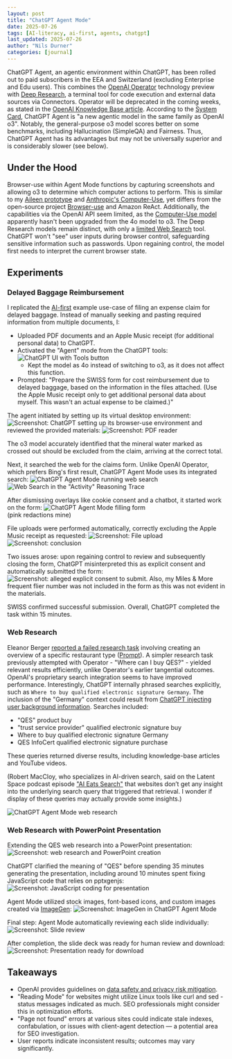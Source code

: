 ```yaml
---
layout: post
title: "ChatGPT Agent Mode"
date: 2025-07-26
tags: [AI-literacy, ai-first, agents, chatgpt]
last_updated: 2025-07-26
author: "Nils Durner"
categories: [journal]
---
```


ChatGPT Agent, an agentic environment within ChatGPT, has been rolled out to paid subscribers in the EEA and Switzerland (excluding Enterprise and Edu users). This combines the [OpenAI Operator](openai-operator) technology preview with [Deep Research](openai-deep-research), a terminal tool for code execution and external data sources via Connectors. Operator will be deprecated in the coming weeks, as stated in the [OpenAI Knowledge Base article](https://help.openai.com/en/articles/11752874-chatgpt-agent#h_beedf96566). According to the [System Card](https://cdn.openai.com/pdf/839e66fc-602c-48bf-81d3-b21eacc3459d/chatgpt_agent_system_card.pdf), ChatGPT Agent is "a new agentic model in the same family as OpenAI o3". Notably, the general-purpose o3 model scores better on some benchmarks, including Hallucination (SimpleQA) and Fairness. Thus, ChatGPT Agent has its advantages but may not be universally superior and is considerably slower (see below).

## Under the Hood
Browser-use within Agent Mode functions by capturing screenshots and allowing o3 to determine which computer actions to perform. This is similar to my [Aileen prototype](aileen) and [Anthropic's Computer-Use](anthropic-computer-use-agent), yet differs from the open-source project [Browser-use](https://github.com/browser-use/browser-use) and Amazon ReAct. Additionally, the capabilities via the OpenAI API seem limited, as the [Computer-Use model](openai-computer-use) apparently hasn't been upgraded from the 4o model to o3. The Deep Research models remain distinct, with only a [limited Web Search](exa-mcp-web-search-playground) tool. ChatGPT won't "see" user inputs during browser control, safeguarding sensitive information such as passwords. Upon regaining control, the model first needs to interpret the current browser state.

## Experiments
### Delayed Baggage Reimbursement
I replicated the [AI-first](ai-first-beyond-agile) example use-case of filing an expense claim for delayed baggage. Instead of manually seeking and pasting required information from multiple documents, I:

* Uploaded PDF documents and an Apple Music receipt (for additional personal data) to ChatGPT.
* Activated the "Agent" mode from the ChatGPT tools: <img src="assets/img/chatgpt-agent-mode/tool-button.jpg" class="img-bordered" alt="ChatGPT UI with Tools button" />
  * Kept the model as 4o instead of switching to o3, as it does not affect this function.
* Prompted: "Prepare the SWISS form for cost reimbursement due to delayed baggage, based on the information in the files attached. (Use the Apple Music receipt only to get additional personal data about myself. This wasn't an actual expense to be claimed.)"

The agent initiated by setting up its virtual desktop environment:
<img src="assets/img/chatgpt-agent-mode/setting-up-desktop.jpg" class="img-bordered" alt="Screenshot: ChatGPT setting up its browser-use environment" />
and reviewed the provided materials:
<img src="assets/img/chatgpt-agent-mode/pdf-attachment-review.jpg" class="img-bordered" alt="Screenshot: PDF reader" />

The o3 model accurately identified that the mineral water marked as crossed out should be excluded from the claim, arriving at the correct total.

Next, it searched the web for the claims form. Unlike OpenAI Operator, which prefers Bing's first result, ChatGPT Agent Mode uses its integrated search:
<img src="assets/img/chatgpt-agent-mode/swiss-form-websearch.jpg" class="img-bordered" alt="ChatGPT Agent Mode running web search" />  
<img src="assets/img/chatgpt-agent-mode/swiss-form-websearch-reasoning.jpg" class="img-bordered" alt='Web Search in the "Activity" Reasoning Trace' />

After dismissing overlays like cookie consent and a chatbot, it started work on the form:
<img src="assets/img/chatgpt-agent-mode/chatgpt-agent-form-filling.jpg" class="img-bordered" alt="ChatGPT Agent Mode filling form" />  
(pink redactions mine)

File uploads were performed automatically, correctly excluding the Apple Music receipt as requested:
<img src="assets/img/chatgpt-agent-mode/file-upload.jpg" class="img-bordered" alt="Screenshot: File upload" />  
<img src="assets/img/chatgpt-agent-mode/swiss-conclusion.jpg" class="img-bordered" alt="Screenshot: conclusion" />

Two issues arose: upon regaining control to review and subsequently closing the form, ChatGPT misinterpreted this as explicit consent and automatically submitted the form:
<img src="assets/img/chatgpt-agent-mode/auto-submit.jpg" class="img-bordered" alt="Screenshot: alleged explicit consent to submit" />. Also, my Miles & More frequent flier number was not included in the form as this was not evident in the materials.

SWISS confirmed successful submission. Overall, ChatGPT completed the task within 15 minutes.

### Web Research
Eleanor Berger [reported a failed research task](https://x.com/intellectronica/status/1948680501277196328) involving creating an overview of a specific restaurant type ([Prompt](https://x.com/intellectronica/status/1948683675371020340)). A simpler research task previously attempted with Operator - "Where can I buy QES?" - yielded relevant results efficiently, unlike Operator's earlier tangential outcomes. OpenAI's proprietary search integration seems to have improved performance. Interestingly, ChatGPT internally phrased searches explicitly, such as `Where to buy qualified electronic signature Germany`. The inclusion of the "Germany" context could result from [ChatGPT injecting user background information](chatgpt-team-info-disclosure). Searches included:

* "QES" product buy
* "trust service provider" qualified electronic signature buy
* Where to buy qualified electronic signature Germany
* QES InfoCert qualified electronic signature purchase

These queries returned diverse results, including knowledge-base articles and YouTube videos.

(Robert MacCloy, who specializes in AI-driven search, said on the Latent Space podcast episode ["AI Eats Search"](https://youtu.be/n4VDa9uAIi4?si=h5qA230aBMFUnqZx) that websites don’t get any insight into the underlying search query that triggered that retrieval. I wonder if display of these queries may actually provide some insights.)

<img src="assets/img/chatgpt-agent-mode/research-qes.jpg" class="img-bordered" alt="ChatGPT Agent Mode web research" />

### Web Research with PowerPoint Presentation
Extending the QES web research into a PowerPoint presentation:
<img src="assets/img/chatgpt-agent-mode/qes-powerpoint.jpg" class="img-bordered" alt="Screenshot: web research and PowerPoint creation" />

ChatGPT clarified the meaning of "QES" before spending 35 minutes generating the presentation, including around 10 minutes spent fixing JavaScript code that relies on pptxgenjs:
<img src="assets/img/chatgpt-agent-mode/coding-pptx.jpg" class="img-bordered" alt="Screenshot: JavaScript coding for presentation" />

Agent Mode utilized stock images, font-based icons, and custom images created via [ImageGen](gpt4o-infographics):
<img src="assets/img/chatgpt-agent-mode/imagegen.jpg" class="img-bordered" alt="Screenshot: ImageGen in ChatGPT Agent Mode" />

Final step: Agent Mode automatically reviewing each slide individually:
<img src="assets/img/chatgpt-agent-mode/pptx-review.jpg" class="img-bordered" alt="Screenshot: Slide review" />

After completion, the slide deck was ready for human review and download:
<img src="assets/img/chatgpt-agent-mode/presentation-download.jpg" class="img-bordered" alt="Screenshot: Presentation ready for download" />

## Takeaways
* OpenAI provides guidelines on [data safety and privacy risk mitigation](https://help.openai.com/en/articles/11752874-chatgpt-agent#h_90f1d546fe).
* "Reading Mode" for websites might utilize Linux tools like curl and sed - status messages indicated as much. SEO professionals might consider this in optimization efforts.
* "Page not found" errors at various sites could indicate stale indexes, confabulation, or issues with client-agent detection — a potential area for SEO investigation.
* User reports indicate inconsistent results; outcomes may vary significantly.